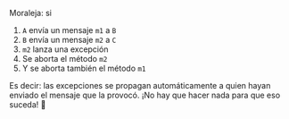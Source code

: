 Moraleja: si 

1. `A` envía un mensaje `m1` a `B`
2. `B` envía un mensaje `m2` a `C`
3. `m2` lanza una excepción
4. Se aborta el método `m2`
5. Y se aborta también el método `m1`

Es decir: las excepciones se propagan automáticamente a quien hayan enviado el mensaje que la provocó. ¡No hay que hacer nada para que eso suceda! :clap: 